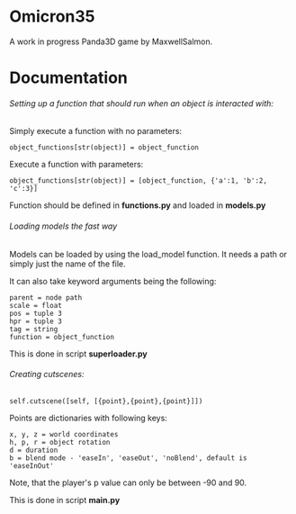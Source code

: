 # Omicron35
A work in progress Panda3D game by MaxwellSalmon.

# Documentation
###### Setting up a function that should run when an object is interacted with:

Simply execute a function with no parameters:

   ```object_functions[str(object)] = object_function```

Execute a function with parameters:

   ```object_functions[str(object)] = [object_function, {'a':1, 'b':2, 'c':3}]```

Function should be defined in **functions.py** and loaded in **models.py**

###### Loading models the fast way
Models can be loaded by using the load_model function. It needs a path or simply just the name of the file.

It can also take keyword arguments being the following:
```
parent = node path
scale = float
pos = tuple 3
hpr = tuple 3
tag = string
function = object_function
```
This is done in script **superloader.py**

###### Creating cutscenes:
```
self.cutscene([self, [{point},{point},{point}]])
```
Points are dictionaries with following keys:
```
x, y, z = world coordinates
h, p, r = object rotation
d = duration
b = blend mode - 'easeIn', 'easeOut', 'noBlend', default is 'easeInOut'
```
Note, that the player's p value can only be between -90 and 90.

This is done in script **main.py**
